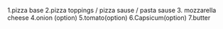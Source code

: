 1.pizza base
2.pizza toppings / pizza sause / pasta sause 
3. mozzarella cheese
4.onion (option)
5.tomato(option)
6.Capsicum(option)
7.butter